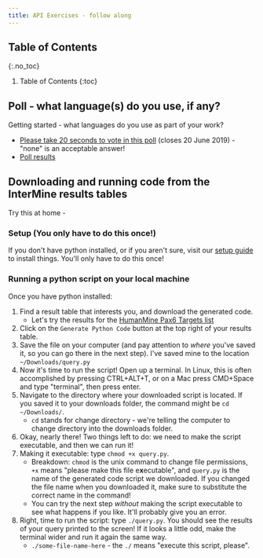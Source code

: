 ```yaml
---
title: API Exercises - follow along
---
```


## Table of Contents
{:.no_toc}

1. Table of Contents
{:toc}

## Poll - what language(s) do you use, if any?

Getting started - what languages do you use as part of your work?
- [Please take 20 seconds to vote in this poll](http://www.polljunkie.com/poll/ancsnq/what-languages-do-you-use-in-your-work) (closes 20 June 2019) - "none" is an acceptable answer!
- [Poll results](http://www.polljunkie.com/poll/ezzzmg/what-languages-do-you-use-in-your-work/view)

## Downloading and running code from the InterMine results tables

Try this at home -

### Setup (You only have to do this once!)

If you don't have python installed, or if you aren't sure, visit our [setup guide](python-setup-guide) to install things. You'll only have to do this once!

### Running a python script on your local machine

Once you have python installed:
1. Find a result table that interests you, and download the generated code.
    - Let's try the results for the [HumanMine Pax6 Targets list](http://www.humanmine.org/humanmine/bagDetails.do?scope=all&bagName=PL_Pax6_Targets)
2. Click on the `Generate Python Code` button at the top right of your results table.
3. Save the file on your computer (and pay attention to _where_ you've saved it, so you can go there in the next step). I've saved mine to the location `~/Downloads/query.py`
4. Now it's time to run the script! Open up a terminal. In Linux, this is often accomplished by pressing CTRL+ALT+T, or on a Mac press CMD+Space and type "terminal", then press enter.
5. Navigate to the directory where your downloaded script is located. If you saved it to your downloads folder, the command might be `cd ~/Downloads/`.
    - `cd` stands for change directory - we're telling the computer to change directory into the downloads folder.
6. Okay, nearly there! Two things left to do: we need to make the script executable, and then we can run it!
7. Making it executable: type `chmod +x query.py`.
    - Breakdown: `chmod` is the unix command to change file permissions, `+x` means "please make this file e**x**ecutable", and `query.py` is the name of the generated code script we downloaded. If you changed the file name when you downloaded it, make sure to substitute the correct name in the command!
    - You can try the next step *without* making the script executable to see what happens if you like. It'll probably give you an error.
8. Right, time to run the script: type `./query.py`. You should see the results of your query printed to the screen! If it looks a little odd, make the terminal wider and run it again the same way.
    - `./some-file-name-here` - the `./` means "execute this script, please".
